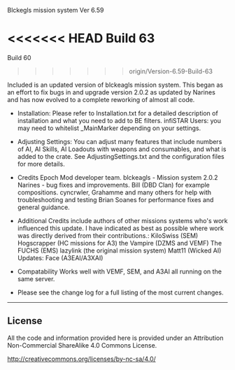 Blckegls mission system Ver 6.59

<<<<<<< HEAD
Build 63
=======
Build 60
>>>>>>> origin/Version-6.59-Build-63

Included is an updated version of blckeagls mission system. This began as an effort to fix bugs in and upgrade version 2.0.2 as updated by Narines and has now evolved to a complete reworking of almost all code. 


* Installation: Please refer to Installation.txt for a detailed description of installation and what you need to add to BE filters.
  infiSTAR Users: you may need to whitelist _MainMarker depending on your settings.

* Adjusting Settings: You can adjust many features that include numbers of AI, AI Skills, AI Loadouts with weapons and consumables, and what is added to the crate. See AdjustingSettings.txt and the configuration files for more details.
	
* Credits
	Epoch Mod developer team.
	blckeagls - Mission system 2.0.2
	Narines - bug fixes and improvements.
	Bill (DBD Clan) for example compositions.
	cyncrwler, Grahamme and many others for help with troubleshooting and testing
	Brian Soanes for performance fixes and general guidance.
	
* Additional Credits include authors of other missions systems who's work influenced this update. 
	I have indicated as best as possible where work was directly derived from their contributions.:
	KiloSwiss (SEM)
	Hogscrapper (HC missions for A3)
	the Vampire (DZMS and VEMF)
	The FUCHS (EMS)
	lazylink (the original mission system)
	Matt11 (Wicked AI) Updates:
	Face (A3EAI/A3XAI)
	
* Compatability
	Works well with VEMF, SEM, and A3AI all running on the same server.
	
* Please see the change log for a full listing of the most current changes.

--------------------------
License
--------------------------
All the code and information provided here is provided under an Attribution Non-Commercial ShareAlike 4.0 Commons License.

http://creativecommons.org/licenses/by-nc-sa/4.0/
